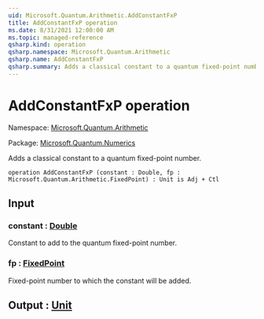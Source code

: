 ```yaml
---
uid: Microsoft.Quantum.Arithmetic.AddConstantFxP
title: AddConstantFxP operation
ms.date: 8/31/2021 12:00:00 AM
ms.topic: managed-reference
qsharp.kind: operation
qsharp.namespace: Microsoft.Quantum.Arithmetic
qsharp.name: AddConstantFxP
qsharp.summary: Adds a classical constant to a quantum fixed-point number.
---
```


# AddConstantFxP operation

Namespace: [Microsoft.Quantum.Arithmetic](xref:Microsoft.Quantum.Arithmetic)

Package: [Microsoft.Quantum.Numerics](https://nuget.org/packages/Microsoft.Quantum.Numerics)


Adds a classical constant to a quantum fixed-point number.

```qsharp
operation AddConstantFxP (constant : Double, fp : Microsoft.Quantum.Arithmetic.FixedPoint) : Unit is Adj + Ctl
```


## Input

### constant : [Double](xref:microsoft.quantum.qsharp.valueliterals#double-literals)

Constant to add to the quantum fixed-point number.


### fp : [FixedPoint](xref:Microsoft.Quantum.Arithmetic.FixedPoint)

Fixed-point number to which the constant willbe added.



## Output : [Unit](xref:microsoft.quantum.qsharp.valueliterals#unit-literal)

